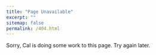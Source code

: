 ```yaml
---
title: "Page Unavailable"
excerpt: ""
sitemap: false
permalink: /404.html
---
```


Sorry, Cal is doing some work to this page. Try again later. 
